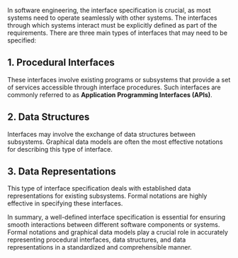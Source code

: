 In software engineering, the interface specification is crucial, as most systems need to operate seamlessly with other systems. The interfaces through which systems interact must be explicitly defined as part of the requirements. There are three main types of interfaces that may need to be specified:

## 1. Procedural Interfaces

These interfaces involve existing programs or subsystems that provide a set of services accessible through interface procedures. Such interfaces are commonly referred to as **Application Programming Interfaces (APIs)**.

## 2. Data Structures

Interfaces may involve the exchange of data structures between subsystems. Graphical data models are often the most effective notations for describing this type of interface.

## 3. Data Representations

This type of interface specification deals with established data representations for existing subsystems. Formal notations are highly effective in specifying these interfaces.

In summary, a well-defined interface specification is essential for ensuring smooth interactions between different software components or systems. Formal notations and graphical data models play a crucial role in accurately representing procedural interfaces, data structures, and data representations in a standardized and comprehensible manner.